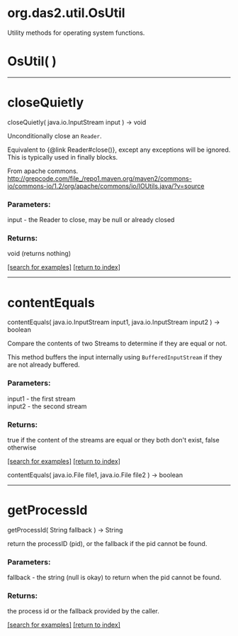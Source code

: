 # org.das2.util.OsUtil

Utility methods for operating system functions.

# OsUtil( )


***
<a name="closeQuietly"></a>
# closeQuietly
closeQuietly( java.io.InputStream input ) &rarr; void

Unconditionally close an <code>Reader</code>.
 <p>
 Equivalent to {@link Reader#close()}, except any exceptions will be ignored.
 This is typically used in finally blocks.
 
 From apache commons. http://grepcode.com/file_/repo1.maven.org/maven2/commons-io/commons-io/1.2/org/apache/commons/io/IOUtils.java/?v=source

### Parameters:
input - the Reader to close, may be null or already closed

### Returns:
void (returns nothing)


<a href="https://github.com/autoplot/dev/search?q=closeQuietly&unscoped_q=closeQuietly">[search for examples]</a>
<a href="https://github.com/autoplot/documentation/blob/master/javadoc/index-all.md">[return to index]</a>

***
<a name="contentEquals"></a>
# contentEquals
contentEquals( java.io.InputStream input1, java.io.InputStream input2 ) &rarr; boolean

Compare the contents of two Streams to determine if they are equal or
 not.
 <p>
 This method buffers the input internally using
 <code>BufferedInputStream</code> if they are not already buffered.

### Parameters:
input1 - the first stream
<br>input2 - the second stream

### Returns:
true if the content of the streams are equal or they both don't
 exist, false otherwise

<a href="https://github.com/autoplot/dev/search?q=contentEquals&unscoped_q=contentEquals">[search for examples]</a>
<a href="https://github.com/autoplot/documentation/blob/master/javadoc/index-all.md">[return to index]</a>

contentEquals( java.io.File file1, java.io.File file2 ) &rarr; boolean<br>
***
<a name="getProcessId"></a>
# getProcessId
getProcessId( String fallback ) &rarr; String

return the processID (pid), or the fallback if the pid cannot be found.

### Parameters:
fallback - the string (null is okay) to return when the pid cannot be found.

### Returns:
the process id or the fallback provided by the caller.

<a href="https://github.com/autoplot/dev/search?q=getProcessId&unscoped_q=getProcessId">[search for examples]</a>
<a href="https://github.com/autoplot/documentation/blob/master/javadoc/index-all.md">[return to index]</a>

